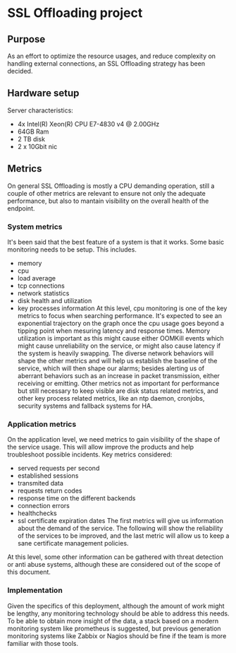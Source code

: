 # SSL Offloading project

## Purpose
As an effort to optimize the resource usages, and reduce complexity on handling external connections, an SSL Offloading strategy has been decided.

## Hardware setup
Server characteristics:
 - 4x Intel(R) Xeon(R) CPU E7-4830 v4 @ 2.00GHz
 - 64GB Ram
 - 2 TB disk
 - 2 x 10Gbit nic
 
## Metrics
On general SSL Offloading is mostly a CPU demanding operation, still a couple of other metrics are relevant to ensure not only the adequate performance, but also to mantain visibility on the overall health of the endpoint.

### System metrics
It's been said that the best feature of a system is that it works. Some basic monitoring needs to be setup. This includes.
 - memory
 - cpu
 - load average
 - tcp connections
 - network statistics
 - disk health and utilization
 - key processes information
At this level, cpu monitoring is one of the key metrics to focus when searching performance. It's expected to see an exponential trajectory on the graph once the cpu usage goes beyond a tipping point when mesuring latency and response times.
Memory utilization is important as this might cause either OOMKill events which might cause unreliability on the service, or might also cause latency if the system is heavily swapping.
The diverse network behaviors will shape the other metrics and will help us establish the baseline of the service, which will then shape our alarms; besides alerting us of aberrant behaviors such as an increase in packet transmission, either receiving or emitting.
Other metrics not as important for performance but still necessary to keep visible are disk status related metrics, and other key process related metrics, like an ntp daemon, cronjobs, security systems and fallback systems for HA.

### Application metrics
On the application level, we need metrics to gain visibility of the shape of the service usage. This will allow improve the products and help troubleshoot possible incidents. Key metrics considered:
 - served requests per second
 - established sessions
 - transmited data
 - requests return codes
 - response time on the different backends
 - connection errors
 - healthchecks
 - ssl certificate expiration dates
The first metrics will give us information about the demand of the service. The following will show the reliability of the services to be improved, and the last metric will allow us to keep a sane certificate management policies.

At this level, some other information can be gathered with threat detection or anti abuse systems, although these are considered out of the scope of this document.

### Implementation
Given the specifics of this deployment, although the amount of work might be lengthy, any monitoring technology should be able to address this needs. To be able to obtain more insight of the data, a stack based on a modern monitoring system like prometheus is suggested, but previous generation monitoring systems like Zabbix or Nagios should be fine if the team is more familiar with those tools.

